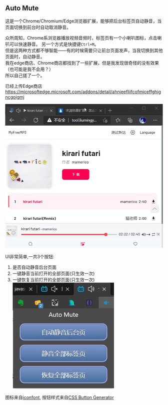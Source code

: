 ## Auto Mute  
这是一个Chrome/Chromium/Edge浏览器扩展，能够把后台标签页自动静音，当页面切换到前台时自动取消静音。

众所周知，Chrome系浏览器播放视频音频时，标签页有一个小喇叭图标，点击喇叭可以快速静音。
另一个方式是快捷键`Ctrl+M`。  
但是这两种方式都不够智能——有的时候需要只让前台页面发声，当我切换到其他页面时，自动静音。  
我在edge商店、Chrome商店都找到了一些扩展，但是我发现很奇怪的没有效果（也可能是我不会用？）  
所以自己搓了一个。  

已经上传Edge商店 https://microsoftedge.microsoft.com/addons/detail/ahnjeefliifcofmjceffghigncgoigmj

![img](./screen.gif)

UI非常简单,一共3个按钮:
1. 是否自动静音后台页面
2. 一键静音当前打开的全部页面(只生效一次)
3. 一键恢复当前打开的全部页面(只生效一次)  
![img](./screen.png)

图标来自[iconfont](https://www.iconfont.cn/), 按钮样式来自[CSS Button Generator](https://www.bestcssbuttongenerator.com/#/1)
